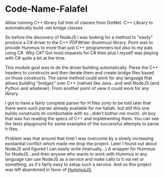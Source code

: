 # Code-Name-Falafel
Allow running C++ library full tree of classes from DotNet. C++ Library to automatically build .net bridge classes


So before the discovery of NodeJS i was looking for a method to "easily" produce a C# driver to the C++ PDFWriter (hummus) library. 
Point was to provide Hummus to more than just C++ programmers but also to my pals using C#. Why C#? Got most requests for C# then plus I myself was playing with C# quite a bit at the time.

This module goal was to do the driver building automatically. Parse the C++ headers to constructs and then iterate them and create bridge files based on those constructs.
The same method could work for any language that allows building "bridges" over C++ (native) like Java...and well NodeJS (and Python and whatever). From another point of view it could work for any library.

I got to have a fairly complete parser for H files (only to be told later that there were such parser already available for me hahah. but still this one builds constructs im combortable with so...didn't bother me much). 
oh boy that was fun reading the specs of C++ and implementing them. You can see the tests playground for some examples of the successful attempts to parse h files.

Problem was that around that time I was overcome by a slowly increasing existantial conflict which made me drop the project. Later I found out about NodeJS and figured I can easily write (manually...) A wrapper for Hummus 
for NodeJS...and then anyone who wants to work with Hummus in any language can use NodeJS as a service and make calls to it via net or something, as it's fairly easy to setup such a service. And so this project was left abandoned in favor of [HummusJS](https://github.com/galkahana/HummusJS).
